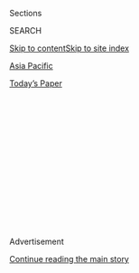 <div id="app">

<div>

<div>

<div>

<div class="NYTAppHideMasthead css-1q2w90k e1suatyy0">

<div class="section css-ui9rw0 e1suatyy2">

<div class="css-eph4ug er09x8g0">

<div class="css-6n7j50">

</div>

<span class="css-1dv1kvn">Sections</span>

<div class="css-10488qs">

<span class="css-1dv1kvn">SEARCH</span>

</div>

[Skip to content](#site-content)[Skip to site index](#site-index)

</div>

<div id="masthead-section-label" class="css-1wr3we4 eaxe0e00">

[Asia
Pacific](https://www.nytimes3xbfgragh.onion/section/world/asia)

</div>

<div class="css-10698na e1huz5gh0">

</div>

</div>

<div id="masthead-bar-one" class="section hasLinks css-15hmgas e1csuq9d3">

<div class="css-uqyvli e1csuq9d0">

</div>

<div class="css-1uqjmks e1csuq9d1">

</div>

<div class="css-9e9ivx">

[](https://myaccount.nytimes3xbfgragh.onion/auth/login?response_type=cookie&client_id=vi)

</div>

<div class="css-1bvtpon e1csuq9d2">

[Today’s
Paper](https://www.nytimes3xbfgragh.onion/section/todayspaper)

</div>

</div>

</div>

</div>

<div data-aria-hidden="false">

<div id="site-content" data-role="main">

<div>

<div class="css-1aor85t" style="opacity:0.000000001;z-index:-1;visibility:hidden">

<div class="css-1hqnpie">

<div class="css-epjblv">

<span class="css-17xtcya">[Asia
Pacific](/section/world/asia)</span><span class="css-x15j1o">|</span><span class="css-fwqvlz">North
Korea Exports Forced Laborers for Profit, Rights Groups Say
</span>

</div>

<div class="css-k008qs">

<div class="css-1iwv8en">

<span class="css-18z7m18"></span>

<div>

</div>

</div>

<span class="css-1n6z4y">https://nyti.ms/1Dul9rQ</span>

<div class="css-1705lsu">

<div class="css-4xjgmj">

<div class="css-4skfbu" data-role="toolbar" data-aria-label="Social Media Share buttons, Save button, and Comments Panel with current comment count" data-testid="share-tools">

  - 
  - 
  - 
  - 
    
    <div class="css-6n7j50">
    
    </div>

  - 

</div>

</div>

</div>

</div>

</div>

</div>

<div class="css-13pd83m">

</div>

<div id="top-wrapper" class="css-1sy8kpn">

<div id="top-slug" class="css-l9onyx">

Advertisement

</div>

[Continue reading the main
story](#after-top)

<div class="ad top-wrapper" style="text-align:center;height:100%;display:block;min-height:250px">

<div id="top" class="place-ad" data-position="top" data-size-key="top">

</div>

</div>

<div id="after-top">

</div>

</div>

<div id="sponsor-wrapper" class="css-1hyfx7x">

<div id="sponsor-slug" class="css-19vbshk">

Supported by

</div>

[Continue reading the main
story](#after-sponsor)

<div id="sponsor" class="ad sponsor-wrapper" style="text-align:center;height:100%;display:block">

</div>

<div id="after-sponsor">

</div>

</div>

<div class="css-1vkm6nb ehdk2mb0">

# North Korea Exports Forced Laborers for Profit, Rights Groups Say

</div>

<div class="css-79elbk" data-testid="photoviewer-wrapper">

<div class="css-z3e15g" data-testid="photoviewer-wrapper-hidden">

</div>

<div class="css-1a48zt4 ehw59r15" data-testid="photoviewer-children">

![<span class="css-16f3y1r e13ogyst0" data-aria-hidden="true">Rim Il, a
North Korean who says he was sent to work in Kuwait before he defected
to South Korea, in Seoul, the South’s
capital.</span><span class="css-cnj6d5 e1z0qqy90" itemprop="copyrightHolder"><span class="css-1ly73wi e1tej78p0">Credit...</span><span><span>Jean
Chung for The New York
Times</span></span></span>](https://static01.graylady3jvrrxbe.onion/images/2015/02/20/world/NKOREA/NKOREA-articleLarge.jpg?quality=75&auto=webp&disable=upscale)

</div>

</div>

<div class="css-xt80pu e12qa4dv0">

<div class="css-18e8msd">

<div class="css-vp77d3 epjyd6m0">

<div class="css-1baulvz">

By [<span class="css-1baulvz last-byline" itemprop="name">Choe
Sang-Hun</span>](http://www.nytimes3xbfgragh.onion/by/choe-sang-hun)

</div>

</div>

  - Feb. 19,
    2015

  - 
    
    <div class="css-4xjgmj">
    
    <div class="css-d8bdto" data-role="toolbar" data-aria-label="Social Media Share buttons, Save button, and Comments Panel with current comment count" data-testid="share-tools">
    
      - 
      - 
      - 
      - 
        
        <div class="css-6n7j50">
        
        </div>
    
      - 
    
    </div>
    
    </div>

</div>

</div>

<div class="section meteredContent css-1r7ky0e" name="articleBody" itemprop="articleBody">

<div class="css-1fanzo5 StoryBodyCompanionColumn">

<div class="css-53u6y8">

SEOUL, South Korea — When the North Korean carpenter was offered a job
in Kuwait in 1996, he leapt at the chance.

He was promised $120 a month, an unimaginable wage for most workers in
his famine-stricken country, where most people are not allowed to travel
abroad.

But for Rim Il, the deal soured from the start: Under a moonlit night,
the bus carrying him and a score of other fresh arrivals pulled into a
desert camp cordoned off with barbed-wire fences.

There, 1,800 workers, sent by [North
Korea](http://topics.nytimes3xbfgragh.onion/top/news/international/countriesandterritories/northkorea/index.html?inline=nyt-geo "More news and information about North Korea.")
to earn badly needed foreign currency, were living together under the
watchful eyes of North Korean government supervisors, Mr. Rim said. They
worked from 7 a.m. to 7 p.m. or, often, midnight, seven days a week,
doing menial jobs at construction sites.

</div>

</div>

<div class="css-1fanzo5 StoryBodyCompanionColumn">

<div class="css-53u6y8">

“We only took a Friday afternoon off twice a month but had to spend the
time studying books or watching videos about the greatness of our leader
back home,” Mr. Rim said at a recent news conference in Seoul, the South
Korean capital. “We were never paid our wages, and when we asked our
superiors about them, they said we should think of starving people back
home and thank the leader for giving us this opportunity of eating three
meals a day.”

Tens of thousands of North Koreans work long hours for little or no pay,
toiling in Chinese factories or Russian logging camps, digging military
tunnels in Myanmar, building monuments for African dictators, sweating
at construction sites in the Middle East or aboard fishing boats off
Fiji, according to former workers and human rights researchers.

For decades, North Korea has been accused of sending workers abroad and
of confiscating most of their wages. But in the years since [Kim
Jong-un](http://topics.nytimes3xbfgragh.onion/top/reference/timestopics/people/k/kim_jongun/index.html?inline=nyt-per "More articles about Kim Jong-un.")
took over as leader, human rights researchers say, the program has
expanded rapidly as international sanctions have squeezed the country’s
other sources of foreign currency, like illicit trading in missile
parts.

A 2012
[study](http://en.nksc.co.kr/our-work/research/reports/nksc-report-on-the-human-rights-conditions-of-overseas-north-korean-laborers/)
by the [North Korea Strategy Center](http://en.nksc.co.kr/), a group in
Seoul that works with North Korean defectors, and the private Korea
Policy Research Center estimated that 60,000 to 65,000 North Koreans
were working in more than 40 countries, providing the state with $150
million to $230 million a year. That number has since grown to 100,000,
human rights researchers said.

“North Korea is exploiting their labor and salaries to fatten the
private coffers of Kim Jong-un,” said Ahn Myeong-chul, head of NK Watch,
a human rights group in Seoul. “We suspect that Kim is using some of the
money to buy luxury goods for his elite followers and finance the recent
building boom in Pyongyang that he has launched to show off his
leadership.”

</div>

</div>

<div class="css-1fanzo5 StoryBodyCompanionColumn">

<div class="css-53u6y8">

In a
[report](http://en.asaninst.org/contents/asan-report-beyond-the-coi-dprk-human-rights-report/)
published late last year, the Seoul-based Asan Institute for Policy
Studies said that the revenue from overseas workers helped the North
Korean government bypass international sanctions, which have been
tightened in recent years.

“Earnings are not sent back as remittances, but appropriated by the
state and transferred back to the country in the form of bulk cash,” it
said, noting that sanctions ban the transfer of bulk cash to the
Pyongyang government. “Returning workers also act as mules to carry hard
currency earnings back to North Korea.”

NK Watch has collected the testimony of 13 former North Korean workers
now living in South Korea, in support of a petition to the United
Nations asking for an investigation into what it calls “state-sponsored
slavery.” The petition, to be filed next month to the United Nations’
special rapporteur on contemporary slavery, said the migrants worked a
minimum of 12 hours a day, were given a few days off a year, and
commonly received only 10 percent of their promised pay, or none at all.

NK Watch said that there had never been an official investigation into
the practice and that it was appealing to the United Nations in hopes of
building on the work of [a
report](http://www.ohchr.org/EN/HRBodies/HRC/CoIDPRK/Pages/CommissionInquiryonHRinDPRK.aspx)
last year that documented widespread human rights abuses inside North
Korea. That report led to [a
recommendation](http://www.nytimes3xbfgragh.onion/2014/03/29/world/asia/un-north-korea.html "Times article.")
that the Security Council refer North Korea to the International
Criminal Court.

North Korea has [dismissed the
report](http://www.nytimes3xbfgragh.onion/2014/09/14/world/asia/north-korea-says-reports-of-abuse-are-produced-by-political-racket.html "Times article.")
as false and part of an American-sponsored effort to overthrow its
government.

The workers interviewed by NK Watch said they were victims of a chain of
exploitation and deception.

They described a system where government minders monitored their
movements and communications and required them to spy on one another.
The minders often confiscated the workers’ passports.

</div>

</div>

<div class="css-1fanzo5 StoryBodyCompanionColumn">

<div class="css-53u6y8">

“These workers face threats of government reprisals against them or
their relatives in North Korea if they attempt to escape or complain to
outside parties,” the State Department said in [a
report](http://www.state.gov/j/tip/rls/tiprpt/2014/?utm_source=NEW+RESOURCE:+Trafficking+in+Persons+R)
published last year. “Workers’ salaries are deposited into accounts
controlled by the North Korean government, which keeps most of the
money, claiming various ‘voluntary’ contributions to government
endeavors.”

The Workers’ Party, the ruling party in North Korea, instructed a group
in Kuwait to send home $500,000 a month, more than its members’ regular
salaries combined, a North Korean supervisor who worked there from 2011
to last year told NK Watch.

Former workers in Kuwait and elsewhere said they were forced to work
even longer hours and seek odd jobs in the local community, splitting
the earnings with government minders who demanded bribes in return for
allowing them such opportunities.

One worker told NK Watch that he received only $160 in the three years
he worked in a Siberian logging camp in the 1990s, toiling up to 21
hours a day in temperatures often colder than minus 20 degrees
Fahrenheit.

He was told the rest of his wages were sent home to his family. But
families were given only coupons for state-owned stores, where there was
often nothing to buy, former workers said.

Still, in North Korea, the opportunity to work overseas was considered
such a privilege that the jobs had to be bought with bribes. Former
workers said their biggest fear was when supervisors threatened to send
them home when they failed to meet exorbitant production targets or
offer bribes. And compared with many of their compatriots at home, they
were well fed.

“Once, we were eating our bowls of rice, and one guy broke into tears
thinking of his starving children back home, and we all wept together,”
said a North Korean defector who worked in a Russian logging camp from
2000 to 2001. He gave only his last name, Kim, for fear of reprisal
against relatives who are still in the North.

</div>

</div>

<div class="css-1fanzo5 StoryBodyCompanionColumn">

<div class="css-53u6y8">

Mr. Kim said he earned $5.30 a day during the winter logging season. He
later learned that Chinese and Russian workers were earning $30 a day
for doing much less.

Kim Yoon-tae, a researcher on North Korean human rights, said that the
international community could pressure countries that use North Korean
labor to honor basic international standards for labor protection,
including an end to the practice of giving workers’ salaries to the
government.

Mr. Rim said he was paid in cash only once during the five months he
worked in Kuwait before he escaped into the South Korean Embassy there
in 1997. To celebrate the birthday of Kim Jong-il, Kim Jong-un’s father
and predecessor, supervisors gave each worker about $65 to buy
cigarettes.

“Our life was nothing but slavery,” Mr. Rim said.

</div>

</div>

</div>

<div>

</div>

<div>

</div>

<div>

</div>

<div>

<div id="bottom-wrapper" class="css-1ede5it">

<div id="bottom-slug" class="css-l9onyx">

Advertisement

</div>

[Continue reading the main
story](#after-bottom)

<div id="bottom" class="ad bottom-wrapper" style="text-align:center;height:100%;display:block;min-height:90px">

</div>

<div id="after-bottom">

</div>

</div>

</div>

</div>

</div>

## Site Index

<div>

</div>

## Site Information Navigation

  - [© <span>2020</span> <span>The New York Times
    Company</span>](https://help.nytimes3xbfgragh.onion/hc/en-us/articles/115014792127-Copyright-notice)

<!-- end list -->

  - [NYTCo](https://www.nytco.com/)
  - [Contact
    Us](https://help.nytimes3xbfgragh.onion/hc/en-us/articles/115015385887-Contact-Us)
  - [Work with us](https://www.nytco.com/careers/)
  - [Advertise](https://nytmediakit.com/)
  - [T Brand Studio](http://www.tbrandstudio.com/)
  - [Your Ad
    Choices](https://www.nytimes3xbfgragh.onion/privacy/cookie-policy#how-do-i-manage-trackers)
  - [Privacy](https://www.nytimes3xbfgragh.onion/privacy)
  - [Terms of
    Service](https://help.nytimes3xbfgragh.onion/hc/en-us/articles/115014893428-Terms-of-service)
  - [Terms of
    Sale](https://help.nytimes3xbfgragh.onion/hc/en-us/articles/115014893968-Terms-of-sale)
  - [Site
    Map](https://spiderbites.nytimes3xbfgragh.onion)
  - [Help](https://help.nytimes3xbfgragh.onion/hc/en-us)
  - [Subscriptions](https://www.nytimes3xbfgragh.onion/subscription?campaignId=37WXW)

</div>

</div>

</div>

</div>
